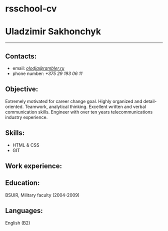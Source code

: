 # rsschool-cv
# Uladzimir Sakhonchyk
---

## Contacts:
   * email: *olodja@rambler.ru*
   * phone number: *+375 29 193 06 11*

## Objective:
   Extremely motivated for career change goal. Highly organized and detail-oriented. Teamwork, analytical thinking. Excellent written and verbal communication skills. Engineer with over ten years telecommunications industry experience.

## Skills:
   * HTML & CSS
   * GIT 
   
## Work experience:


## Education:
   BSUIR, Military faculty (2004-2009)

## Languages: 
   English (B2)

